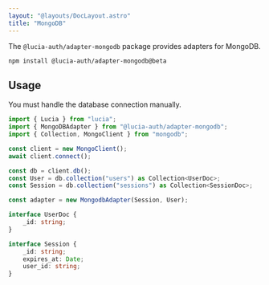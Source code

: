 ```yaml
---
layout: "@layouts/DocLayout.astro"
title: "MongoDB"
---
```


The `@lucia-auth/adapter-mongodb` package provides adapters for MongoDB.

```
npm install @lucia-auth/adapter-mongodb@beta
```

## Usage

You must handle the database connection manually.

```ts
import { Lucia } from "lucia";
import { MongoDBAdapter } from "@lucia-auth/adapter-mongodb";
import { Collection, MongoClient } from "mongodb";

const client = new MongoClient();
await client.connect();

const db = client.db();
const User = db.collection("users") as Collection<UserDoc>;
const Session = db.collection("sessions") as Collection<SessionDoc>;

const adapter = new MongodbAdapter(Session, User);

interface UserDoc {
	_id: string;
}

interface Session {
	_id: string;
	expires_at: Date;
	user_id: string;
}
```
